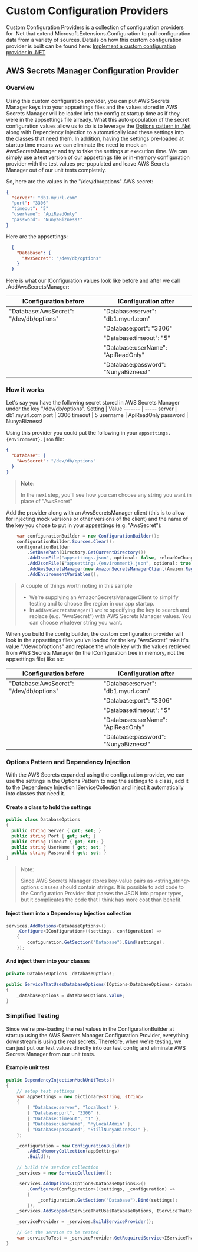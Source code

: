 # Custom Configuration Providers

Custom Configuration Providers is a collection of configuration providers for .Net that extend Microsoft.Extensions.Configuration to pull configuration data from a variety of sources.  Details on how this custom configuration provider is built can be found here:
[Implement a custom configuration provider in .NET](https://docs.microsoft.com/en-us/dotnet/core/extensions/custom-configuration-provider)

## AWS Secrets Manager Configuration Provider

### Overview

Using this custom configuration provider, you can put AWS Secrets Manager keys into your appsettings files and the values stored in AWS Secrets Manager will be loaded into the config at startup time as if they were in the appsettings file already.  What this auto-population of the secret configuration values allow us to do is to leverage the [Options pattern in .Net](https://docs.microsoft.com/en-us/dotnet/core/extensions/options) along with Dependency Injection to automatically load these settings into the classes that need them.  In addition, having the settings pre-loaded at startup time means we can eliminate the need to mock an AwsSecretsManager and try to fake the settings at execution time.  We can simply use a test version of our appsettings file or in-memory configuration provider with the test values pre-populated and leave AWS Secrets Manager out of our unit tests completely.

So, here are the values in the "/dev/db/options" AWS secret:

```json
{
  "server": "db1.myurl.com"
  "port": "3306"
  "timeout": "5"
  "userName": "ApiReadOnly"
  "password": "NunyaBizness!"
}
```

Here are the appsettings:

```json
  {
    "Database": {
      "AwsSecret": "/dev/db/options"
    }
  }
```

Here is what our IConfiguration values look like before and after we call .AddAwsSecretsManager:

| IConfiguration before | IConfiguration after |
|---|---|
| "Database:AwsSecret": "/dev/db/options" | "Database:server": "db1.myurl.com" |
|| "Database:port": "3306" |
|| "Database:timeout": "5" |
|| "Database:userName": "ApiReadOnly" |
|| "Database:password": "NunyaBizness!" |

### How it works

Let's say you have the following secret stored in AWS Secrets Manager under the key "/dev/db/options".
Setting  | Value
-------  | -----
server   | db1.myurl.com
port     | 3306
timeout  | 5
username | ApiReadOnly
password | NunyaBizness!

Using this provider you could put the following in your `appsettings.{environment}.json` file:

```json
{
  "Database": {
    "AwsSecret": "/dev/db/options"
  }
}
```

> **Note:**
>
> In the next step, you'll see how you can choose any string you want in place of "AwsSecret"

Add the provider along with an AwsSecretsManager client (this is to allow for injecting mock versions or other versions of the client) and the name of the key you chose to put in your appsettings (e.g. "AwsSecret"):

```csharp
    var configurationBuilder = new ConfigurationBuilder();
    configurationBuilder.Sources.Clear();
    configurationBuilder
        .SetBasePath(Directory.GetCurrentDirectory())
        .AddJsonFile("appsettings.json", optional: false, reloadOnChange: true)
        .AddJsonFile($"appsettings.{environment}.json", optional: true)
        .AddAwsSecretsManager(new AmazonSecretsManagerClient(Amazon.RegionEndpoint.USWest2), "AwsSecret")
        .AddEnvironmentVariables();
```

> A couple of things worth noting in this sample
>
> * We're supplying an AmazonSecretsManagerClient to simplify testing and to choose the region in our app startup.
> * In `AddAwsSecretsManager()` we're specifying the key to search and replace (e.g. "AwsSecret") with AWS Secrets Manager values.  You can choose whatever string you want.

When you build the config builder, the custom configuration provider will look in the appsettings files you've loaded for the key "AwsSecret" take it's value "/dev/db/options" and replace the whole key with the values retrieved from AWS Secrets Manager (in the IConfiguration tree in memory, not the appsettings file) like so:

| IConfiguration before | IConfiguration after |
|---|---|
| "Database:AwsSecret": "/dev/db/options" | "Database:server": "db1.myurl.com" |
|| "Database:port": "3306" |
|| "Database:timeout": "5" |
|| "Database:userName": "ApiReadOnly" |
|| "Database:password": "NunyaBizness!" |

### Options Pattern and Dependency Injection

With the AWS Secrets expanded using the configuration provider, we can use the settings in the Options Pattern to map the settings to a class, add it to the Dependency Injection IServiceCollection and inject it automatically into classes that need it.

#### Create a class to hold the settings

```csharp
public class DatabaseOptions
{
  public string Server { get; set; }
  public string Port { get; set; }
  public string Timeout { get; set; }
  public string UserName { get; set; }
  public string Password { get; set; }
}
```

> Note:
>
> Since AWS Secrets Manager stores key-value pairs as <string,string> options classes should contain strings.  It is possible to add code to the Configuration Provider that parses the JSON into proper types, but it complicates the code that I think has more cost than benefit.

#### Inject them into a Dependency Injection collection

```csharp
services.AddOptions<DatabaseOptions>()
    .Configure<IConfiguration>((settings, configuration) =>
    {
        configuration.GetSection("Database").Bind(settings);
    });
```

#### And inject them into your classes

```csharp
private DatabaseOptions _databaseOptions;

public ServiceThatUsesDatabaseOptions(IOptions<DatabaseOptions> databaseOptions)
{
    _databaseOptions = databaseOptions.Value;
}
```

### Simplified Testing

Since we're pre-loading the real values in the ConfigurationBuilder at startup using the AWS Secrets Manager Configuration Provider, everything downstream is using the real secrets.  Therefore, when we're testing, we can just put our test values directly into our test config and eliminate AWS Secrets Manager from our unit tests.

#### Example unit test

```csharp
public DependencyInjectionMockUnitTests()
{
    // setup test settings
    var appSettings = new Dictionary<string, string>
    {
        { "Database:server", "localhost" },
        { "Database:port", "3306" },
        { "Database:timeout", "1" },
        { "Database:username", "MyLocalAdmin" },
        { "Database:password", "StillNunyaBizness!" },
    };

    _configuration = new ConfigurationBuilder()
        .AddInMemoryCollection(appSettings)
        .Build();

    // build the service collection
    _services = new ServiceCollection();

    _services.AddOptions<IOptions<DatabaseOptions>>()
        .Configure<IConfiguration>((settings, _configuration) =>
        {
            _configuration.GetSection("Database").Bind(settings);
        });
    _services.AddScoped<IServiceThatUsesDatabaseOptions, IServiceThatUsesDatabaseOptions>();

    _serviceProvider = _services.BuildServiceProvider();

    // Get the service to be tested
    var serviceToTest = _serviceProvider.GetRequiredService<IServiceThatUsesDatabaseOptions>();
}
